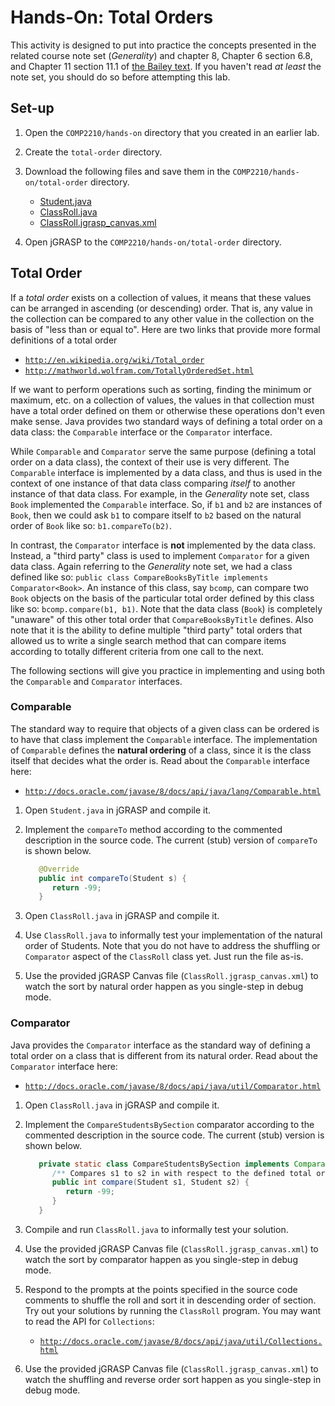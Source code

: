 <!---
	@author   Dean Hendrix (dh@auburn.edu)
	@version  2016-08-25
-->

# Hands-On: Total Orders

This activity is designed to put into practice the concepts presented in the related course note set (*Generality*) and chapter 8, Chapter 6 section 6.8, and Chapter 11 section 11.1 of [the Bailey text](http://dept.cs.williams.edu/~bailey/JavaStructures/Welcome.html). If you haven't read *at least* the note set, you should do so before attempting this lab.


## Set-up

1. Open the `COMP2210/hands-on` directory that you created in an earlier lab.

1. Create the `total-order` directory.

1. Download the following files and save them in the `COMP2210/hands-on/total-order` directory.
   - [Student.java](src/Student.java)
   - [ClassRoll.java](src/ClassRoll.java)
   - [ClassRoll.jgrasp_canvas.xml](src/ClassRoll.jgrasp_canvas.xml)

1. Open jGRASP to the `COMP2210/hands-on/total-order` directory.


## Total Order

If a *total order* exists on a collection of values, it means that these values can be arranged in ascending (or descending) order. That is, any value in the collection can be compared to any other value in the collection on the basis of "less than or equal to". Here are two links that provide more formal definitions of a total order

- [`http://en.wikipedia.org/wiki/Total_order`](http://en.wikipedia.org/wiki/Total_order)
- [`http://mathworld.wolfram.com/TotallyOrderedSet.html`](http://mathworld.wolfram.com/TotallyOrderedSet.html)

If we want to perform operations such as sorting, finding the minimum or maximum, etc. on a collection of values, the values in that collection must have a total order defined on them or otherwise these operations don't even make sense. Java provides two standard ways of defining a total order on a data class: the `Comparable` interface or the `Comparator` interface.

While `Comparable` and `Comparator` serve the same purpose (defining a total order on a data class), the context of their use is very different. The `Comparable` interface is implemented by a data class, and thus is used in the context of one instance of that data class comparing *itself* to another instance of that data class. For example, in the *Generality* note set, class `Book` implemented the `Comparable` interface. So, if `b1` and `b2` are instances of `Book`, then we could ask `b1` to compare itself to `b2` based on the natural order of `Book` like so: `b1.compareTo(b2)`.

In contrast, the `Comparator` interface is **not** implemented by the data class. Instead, a "third party" class is used to implement `Comparator` for a given data class. Again referring to the *Generality* note set, we had a class defined like so: `public class CompareBooksByTitle implements Comparator<Book>`. An instance of this class, say `bcomp`, can compare two `Book` objects on the basis of the particular total order defined by this class like so: `bcomp.compare(b1, b1)`. Note that the data class (`Book`) is completely "unaware" of this other total order that `CompareBooksByTitle` defines. Also note that it is the ability to define multiple "third party" total orders that allowed us to write a single search method that can compare items according to totally different criteria from one call to the next.

The following sections will give you practice in implementing and using both the `Comparable` and `Comparator` interfaces.


### Comparable

The standard way to require that objects of a given class can be ordered is to have that class implement the `Comparable` interface. The implementation of `Comparable` defines the **natural ordering** of a class, since it is the class itself that decides what the order is. Read about the `Comparable` interface here:

- [`http://docs.oracle.com/javase/8/docs/api/java/lang/Comparable.html`](http://docs.oracle.com/javase/8/docs/api/java/lang/Comparable.html)


1. Open `Student.java` in jGRASP and compile it.

1. Implement the `compareTo` method according to the commented description in the source code. The current (stub) version of `compareTo` is shown below.

   ```java
      @Override
      public int compareTo(Student s) {
         return -99;
      }
   ```

1. Open `ClassRoll.java` in jGRASP and compile it.

1. Use `ClassRoll.java` to informally test your implementation of the natural order of Students. Note that you do not have to address the shuffling or `Comparator` aspect of the `ClassRoll` class yet. Just run the file as-is.

1. Use the provided jGRASP Canvas file (`ClassRoll.jgrasp_canvas.xml`) to watch the sort by natural order happen as you single-step in debug mode.


### Comparator

Java provides the `Comparator` interface as the standard way of defining a total order on a class that is different from its natural order. Read about the `Comparator` interface here:

- [`http://docs.oracle.com/javase/8/docs/api/java/util/Comparator.html`](http://docs.oracle.com/javase/8/docs/api/java/util/Comparator.html)


1. Open `ClassRoll.java` in jGRASP and compile it.

1. Implement the `CompareStudentsBySection` comparator according to the commented description in the source code. The current (stub) version is shown below.

   ```java
      private static class CompareStudentsBySection implements Comparator<Student> {
         /** Compares s1 to s2 in with respect to the defined total order. */
         public int compare(Student s1, Student s2) {
            return -99;
         }
      }
   ```

1. Compile and run `ClassRoll.java` to informally test your solution.

1. Use the provided jGRASP Canvas file (`ClassRoll.jgrasp_canvas.xml`) to watch the sort by comparator happen as you single-step in debug mode.

1. Respond to the prompts at the points specified in the source code comments to shuffle the roll and sort it in descending order of section. Try out your solutions by running the `ClassRoll` program. You may want to read the API for `Collections`:

	- [`http://docs.oracle.com/javase/8/docs/api/java/util/Collections.html`](http://docs.oracle.com/javase/8/docs/api/java/util/Collections.html)

1. Use the provided jGRASP Canvas file (`ClassRoll.jgrasp_canvas.xml`) to watch the shuffling and reverse order sort happen as you single-step in debug mode.
